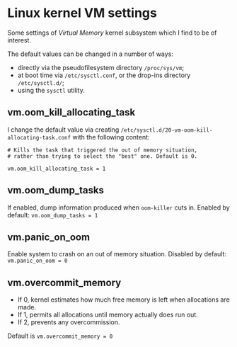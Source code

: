 # Linux kernel VM settings

Some settings of _Virtual Memory_ kernel subsystem which I find to be of interest. 

The default values can be changed in a number of ways:

* directly via the pseudofilesystem directory `/proc/sys/vm`;
* at boot time via `/etc/sysctl.conf`, or the drop-ins directory `/etc/sysctl.d/`;
* using the `sysctl` utility.

## vm.oom_kill_allocating_task

I change the default value via creating `/etc/sysctl.d/20-vm-oom-kill-allocating-task.conf` with the following content:

```
# Kills the task that triggered the out of memory situation,
# rather than trying to select the "best" one. Default is 0.

vm.oom_kill_allocating_task = 1
```

## vm.oom_dump_tasks

If enabled, dump information produced when `oom-killer` cuts in. Enabled by default: `vm.oom_dump_tasks = 1`

## vm.panic_on_oom

Enable system to crash on an out of memory situation. Disabled by default: `vm.panic_on_oom = 0`

## vm.overcommit_memory

* If 0, kernel estimates how much free memory is left when allocations are made. 
* If 1, permits all allocations until memory actually does run out. 
* If 2, prevents any overcommission. 

Default is `vm.overcommit_memory = 0`
